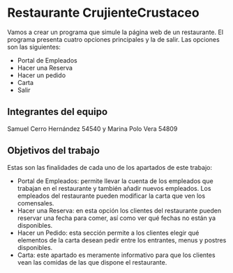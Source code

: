 # Restaurante CrujienteCrustaceo

Vamos a crear un programa que simule la página web de un restaurante. 
El programa presenta cuatro opciones principales y la de salir. Las opciones son las siguientes: 
- Portal de Empleados 
- Hacer una Reserva 
- Hacer un pedido 
- Carta 
- Salir

  

## Integrantes del equipo

Samuel Cerro Hernández 54540 y Marina Polo Vera 54809

## Objetivos del trabajo
Estas son las finalidades de cada uno de los apartados de este trabajo:

- Portal de Empleados: permite llevar la cuenta de los empleados que trabajan en el restaurante y también añadir nuevos empleados. Los empleados del restaurante pueden modificar la carta que ven los comensales.
- Hacer una Reserva: en esta opción los clientes del restaurante pueden reservar una fecha para comer, así como ver qué fechas no están ya disponibles.
- Hacer un Pedido: esta sección permite a los clientes elegir qué elementos de la carta desean pedir entre los entrantes, menus y postres disponibles.
- Carta: este apartado es meramente informativo para que los clientes vean las comidas de las que dispone el restaurante.
